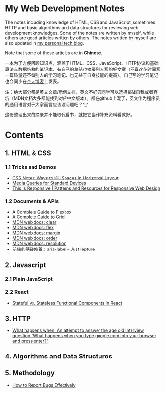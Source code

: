 # My Web Development Notes
The notes including knowledge of HTML, CSS and JavaScript, sometimes HTTP and basic algorithms and data structures for reviewing web development knowledges. Some of the notes are written by myself, while others are good articles written by others. The notes written by myself are also updated in [my personal tech blog](http://natsunoyoru97.github.io/main).

Note that some of these articles are in **Chinese**. 

一本为了方便回顾知识点，涵盖了HTML、CSS、JavaScript、HTTP协议和基础算法与数据结构的笔记本，有自己的总结也摘录别人写的好文章（不喜欢花时间写一篇质量还不如别人的学习笔记，也无益于自身技能的提高）。自己写的学习笔记也会同步在[个人博客](http://natsunoyoru97.github.io/main)上发表。

注：绝大部分都是英文文章/示例文档，英文不好的同学可以选择挑战自我或者弃坑（MDN文档大多都能找到对应中文版本）。都在github上混了，英文作为程序员的通用语言对于大家而言应该没问题吧？^_^

这份整理出来的摘录并不能取代看书，就把它当作补充资料看就好。

# Contents

## 1. HTML & CSS
### 1.1 Tricks and Demos
* [CSS Notes: Ways to Kill Spaces in Horizontal Layout](/HTML-and-CSS/CSS-Notes-Ways-to-Kill-the-Spaces-in-Horizontal-Layout.md)
* [Media Queries for Standard Devices](https://css-tricks.com/snippets/css/media-queries-for-standard-devices/)
* [This Is Responsive | Patterns and Resources for Responsive Web Design](http://bradfrost.github.io/this-is-responsive/)

### 1.2 Documents & APIs
* [A Complete Guide to Flexbox](https://css-tricks.com/snippets/css/a-guide-to-flexbox/)
* [A Complete Guide to Grid](https://css-tricks.com/snippets/css/complete-guide-grid/)
* [MDN web docs: clear](https://developer.mozilla.org/en-US/docs/Web/CSS/clear)
* [MDN web docs: flex](https://developer.mozilla.org/en-US/docs/Web/CSS/flex)
* [MDN web docs: margin](https://developer.mozilla.org/en-US/docs/Web/CSS/margin)
* [MDN web docs: order](https://developer.mozilla.org/en-US/docs/Web/CSS/order)
* [MDN web docs: resolution](https://developer.mozilla.org/en-US/docs/Web/CSS/@media/resolution)
*  [前端的基礎修養：aria-label - Just lepture](https://lepture.com/zh/2015/fe-aria-label)

## 2. Javascript

### 2.1 Plain JavaScript

### 2.2 React
* [Stateful vs. Stateless Functional Components in React](https://code.tutsplus.com/tutorials/stateful-vs-stateless-functional-components-in-react--cms-29541)

## 3. HTTP
* [What happens when: An attempt to answer the age old interview question “What happens when you type google.com into your browser and press enter?”](https://github.com/alex/what-happens-when#http-protocol)

## 4. Algorithms and Data Structures


## 5. Methodology

* [How to Report Bugs Effectively](https://www.chiark.greenend.org.uk/~sgtatham/bugs.html)